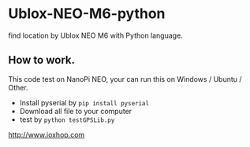 # Ublox-NEO-M6-python
find location by Ublox NEO M6 with Python language.

## How to work.

This code test on NanoPi NEO, your can run this on Windows / Ubuntu / Other.

 * Install pyserial by `pip install pyserial`
 * Download all file to your computer
 * test by `python testGPSLib.py`
 
http://www.ioxhop.com
